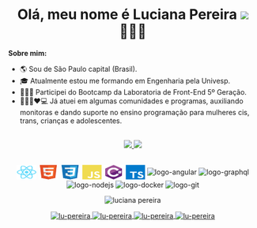 <h1 align="center">
  Olá, meu nome é Luciana Pereira
  <img src="https://media.giphy.com/media/hvRJCLFzcasrR4ia7z/giphy.gif" width="28">
  👩🏾‍💻
</h1>

**Sobre mim:**
- 🌎 Sou de São Paulo capital (Brasil).
- 🎓 Atualmente estou me formando em Engenharia pela Univesp.
- 👩🏾‍💻 Participei do Bootcamp da Laboratoria de Front-End 5º Geração.
- 👩🏾‍💻❤️💻 Já atuei em algumas comunidades e programas, auxiliando monitoras e dando suporte no ensino programação para mulheres cis, trans, crianças e adolescentes.

<p align="center"><br>
  <a href="https://github.com/luciana-pereira">
    <img height="180em" src=https://github-readme-stats.vercel.app/api?username=luciana-pereira&show_icons=true&theme=radical>
    <img height="180em" src=https://github-readme-stats.vercel.app/api/top-langs/?username=luciana-pereira&show_icons=true&theme=radical&layout=compact>
  </a>
</p>

<p align="center"><br>
  <img align="center" alt="logo-react" height="30" width="40" src="https://raw.githubusercontent.com/devicons/devicon/master/icons/react/react-original.svg" />
  <img align="center" alt="logo-HTML" height="30" width="40" src="https://raw.githubusercontent.com/devicons/devicon/master/icons/html5/html5-original.svg" />
  <img align="center" alt="logo-CSS3" height="30" width="40" src="https://raw.githubusercontent.com/devicons/devicon/master/icons/css3/css3-original.svg" />
  <img align="center" alt="logo-javascript" height="30" width="40" src="https://raw.githubusercontent.com/devicons/devicon/master/icons/javascript/javascript-plain.svg" />
  <img align="center" alt="logo-csharp" height="30" width="40" src="https://raw.githubusercontent.com/devicons/devicon/master/icons/csharp/csharp-original.svg" />
  <img align="center" alt="logo-javascript" height="30" width="40" src="https://raw.githubusercontent.com/devicons/devicon/master/icons/typescript/typescript-plain.svg" />
  <img align="center" alt="logo-angular" height="30" width="40" src="https://www.vectorlogo.zone/logos/angular/angular-icon.svg" />
  <img align="center" alt="logo-graphql" height="30" width="40" src="https://www.vectorlogo.zone/logos/graphql/graphql-icon.svg" />
  <img align="center" alt="logo-nodejs" height="30" width="40" src="https://www.vectorlogo.zone/logos/nodejs/nodejs-icon.svg" />
  <img align="center" alt="logo-docker" height="30" width="40" src="https://www.vectorlogo.zone/logos/docker/docker-icon.svg" />
  <img align="center" alt="logo-git" height="30" width="40" src="https://www.vectorlogo.zone/logos/git-scm/git-scm-icon.svg" />
</p>
 
<p align="center">
  <img src="http://github-readme-streak-stats.herokuapp.com?user=luciana-pereira&theme=radical" alt="luciana pereira" />
</p>

<p align="center">
  <a href="https://www.linkedin.com/in/lucianapereiras" target="_blank">
    <img  height="40" src="https://cdn.jsdelivr.net/npm/simple-icons@3.0.1/icons/linkedin.svg" alt="lu-pereira" align="center"/>
  </a>
  <a href="https://www.facebook.com/luciana.pereira.35762241" target="_blank">
    <img height="40" src="https://cdn.jsdelivr.net/npm/simple-icons@3.0.1/icons/facebook.svg" alt="lu-pereira" align="center"/>
  </a>
  <a href="https://www.instagram.com/dev.lupereira" target="_blank">
    <img height="40" src="https://cdn.jsdelivr.net/npm/simple-icons@3.0.1/icons/instagram.svg" alt="lu-pereira" align="center"/>
  </a>
  <a href="https://twitter.com/LuPereiraDev" target="_blank">
    <img height="40" src="https://cdn.jsdelivr.net/npm/simple-icons@3.0.1/icons/twitter.svg" alt="lu-pereira" align="center"/>
  </a>
</p>

